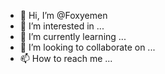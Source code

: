 - 👋 Hi, I’m @Foxyemen
- 👀 I’m interested in ...
- 🌱 I’m currently learning ...
- 💞️ I’m looking to collaborate on ...
- 📫 How to reach me ...

<!---
Foxyemen/Foxyemen is a ✨ special ✨ repository because its `README.md` (this file) appears on your GitHub profile.
You can click the Preview link to take a look at your changes.
--->
